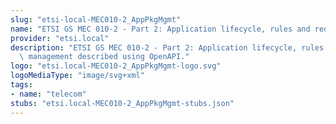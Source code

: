 ```yaml
---
slug: "etsi-local-MEC010-2_AppPkgMgmt"
name: "ETSI GS MEC 010-2 - Part 2: Application lifecycle, rules and requirements management"
provider: "etsi.local"
description: "ETSI GS MEC 010-2 - Part 2: Application lifecycle, rules and requirements\
  \ management described using OpenAPI."
logo: "etsi.local-MEC010-2_AppPkgMgmt-logo.svg"
logoMediaType: "image/svg+xml"
tags:
- name: "telecom"
stubs: "etsi.local-MEC010-2_AppPkgMgmt-stubs.json"
---
```

